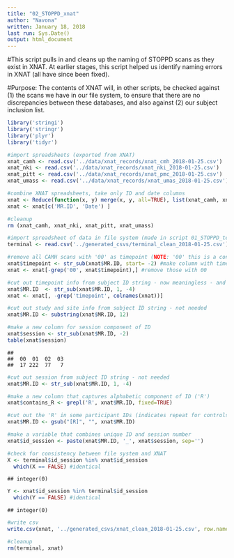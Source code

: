 ```yaml
---
title: "02_STOPPD_xnat"
author: "Navona"
written: January 18, 2018  
last run: Sys.Date()
output: html_document
---
```


#This script pulls in and cleans up the naming of STOPPD scans as they exist in XNAT. At earlier stages, this script helped us identify naming errors in XNAT (all have since been fixed).

#Purpose: The contents of XNAT will, in other scripts, be checked against (1) the scans we have in our file system, to ensure that there are no discrepancies between these databases, and also against (2) our subject inclusion list.


```r
library('stringi')
library('stringr')
library('plyr')
library('tidyr')
```


```r
#import spreadsheets (exported from XNAT)
xnat_camh <- read.csv('../data/xnat_records/xnat_cmh_2018-01-25.csv')
xnat_nki <- read.csv('../data/xnat_records/xnat_nki_2018-01-25.csv')
xnat_pitt <- read.csv('../data/xnat_records/xnat_pmc_2018-01-25.csv')
xnat_umass <- read.csv('../data/xnat_records/xnat_umas_2018-01-25.csv')

#combine XNAT spreadsheets, take only ID and date columns
xnat <- Reduce(function(x, y) merge(x, y, all=TRUE), list(xnat_camh, xnat_nki, xnat_pitt, xnat_umass))
xnat <- xnat[c('MR.ID', 'Date') ]

#cleanup
rm (xnat_camh, xnat_nki, xnat_pitt, xnat_umass)

#import spreadsheet of data in file system (made in script 01_STOPPD_terminal)
terminal <- read.csv('../generated_csvs/terminal_clean_2018-01-25.csv')
```


```r
#remove all CAMH scans with '00' as timepoint (NOTE: '00' this is a consequence of creative naming to account for MRS scans)
xnat$timepoint <- str_sub(xnat$MR.ID, start= -2) #make column with timepoint data
xnat <- xnat[-grep('00', xnat$timepoint),] #remove those with 00

#cut out timepoint info from subject ID string - now meaningless - and remove timepoint column
xnat$MR.ID  <- str_sub(xnat$MR.ID, 1, -4)
xnat <- xnat[, -grep('timepoint', colnames(xnat))]

#cut out study and site info from subject ID string - not needed
xnat$MR.ID <- substring(xnat$MR.ID, 12)

#make a new column for session component of ID
xnat$session <- str_sub(xnat$MR.ID, -2)
table(xnat$session)
```

```
## 
##  00  01  02  03 
##  17 222  77   7
```

```r
#cut out session from subject ID string - not needed
xnat$MR.ID <- str_sub(xnat$MR.ID, 1, -4)

#make a new column that captures alphabetic component of ID ('R')
xnat$contains_R <- grepl('R', xnat$MR.ID, fixed=TRUE) 

#cut out the 'R' in some participant IDs (indicates repeat for controls)
xnat$MR.ID <- gsub("[R]", "", xnat$MR.ID)

#make a variable that combines unique ID and session number
xnat$id_session <- paste(xnat$MR.ID, '_', xnat$session, sep='')

#check for consistency between file system and XNAT 
X <- terminal$id_session %in% xnat$id_session 
  which(X == FALSE) #identical
```

```
## integer(0)
```

```r
Y <- xnat$id_session %in% terminal$id_session 
  which(Y == FALSE) #identical
```

```
## integer(0)
```

```r
#write csv
write.csv(xnat, '../generated_csvs/xnat_clean_2018-01-25.csv', row.names=FALSE)

#cleanup
rm(terminal, xnat)
```

